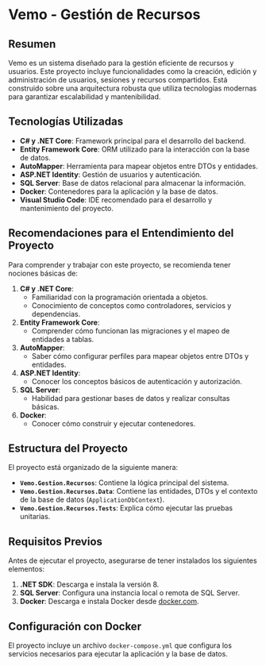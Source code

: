 # Vemo - Gestión de Recursos

## Resumen
Vemo es un sistema diseñado para la gestión eficiente de recursos y usuarios. Este proyecto incluye funcionalidades como la creación, edición y administración de usuarios, sesiones y recursos compartidos. Está construido sobre una arquitectura robusta que utiliza tecnologías modernas para garantizar escalabilidad y mantenibilidad.

## Tecnologías Utilizadas
- **C# y .NET Core**: Framework principal para el desarrollo del backend.
- **Entity Framework Core**: ORM utilizado para la interacción con la base de datos.
- **AutoMapper**: Herramienta para mapear objetos entre DTOs y entidades.
- **ASP.NET Identity**: Gestión de usuarios y autenticación.
- **SQL Server**: Base de datos relacional para almacenar la información.
- **Docker**: Contenedores para la aplicación y la base de datos.
- **Visual Studio Code**: IDE recomendado para el desarrollo y mantenimiento del proyecto.

## Recomendaciones para el Entendimiento del Proyecto
Para comprender y trabajar con este proyecto, se recomienda tener nociones básicas de:
1. **C# y .NET Core**:
   - Familiaridad con la programación orientada a objetos.
   - Conocimiento de conceptos como controladores, servicios y dependencias.
2. **Entity Framework Core**:
   - Comprender cómo funcionan las migraciones y el mapeo de entidades a tablas.
3. **AutoMapper**:
   - Saber cómo configurar perfiles para mapear objetos entre DTOs y entidades.
4. **ASP.NET Identity**:
   - Conocer los conceptos básicos de autenticación y autorización.
5. **SQL Server**:
   - Habilidad para gestionar bases de datos y realizar consultas básicas.
6. **Docker**:
   - Conocer cómo construir y ejecutar contenedores.

## Estructura del Proyecto
El proyecto está organizado de la siguiente manera:
- **`Vemo.Gestion.Recursos`**: Contiene la lógica principal del sistema.
- **`Vemo.Gestion.Recursos.Data`**: Contiene las entidades, DTOs y el contexto de la base de datos (`ApplicationDbContext`).
- **`Vemo.Gestion.Recursos.Tests`**: Explica cómo ejecutar las pruebas unitarias.


## Requisitos Previos
Antes de ejecutar el proyecto, asegurarse de tener instalados los siguientes elementos:
1. **.NET SDK**: Descarga e instala la versión 8.
2. **SQL Server**: Configura una instancia local o remota de SQL Server.
3. **Docker**: Descarga e instala Docker desde [docker.com](https://www.docker.com/).


## Configuración con Docker
El proyecto incluye un archivo `docker-compose.yml` que configura los servicios necesarios para ejecutar la aplicación y la base de datos.

